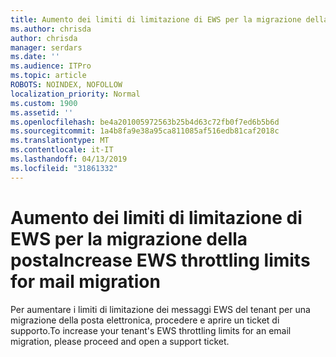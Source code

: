 ```yaml
---
title: Aumento dei limiti di limitazione di EWS per la migrazione della posta
ms.author: chrisda
author: chrisda
manager: serdars
ms.date: ''
ms.audience: ITPro
ms.topic: article
ROBOTS: NOINDEX, NOFOLLOW
localization_priority: Normal
ms.custom: 1900
ms.assetid: ''
ms.openlocfilehash: be4a201005972563b25b4d63c72fb0f7ed6b5b6d
ms.sourcegitcommit: 1a4b8fa9e38a95ca811085af516edb81caf2018c
ms.translationtype: MT
ms.contentlocale: it-IT
ms.lasthandoff: 04/13/2019
ms.locfileid: "31861332"
---
```

# <a name="increase-ews-throttling-limits-for-mail-migration"></a><span data-ttu-id="3fab0-102">Aumento dei limiti di limitazione di EWS per la migrazione della posta</span><span class="sxs-lookup"><span data-stu-id="3fab0-102">Increase EWS throttling limits for mail migration</span></span>

<span data-ttu-id="3fab0-103">Per aumentare i limiti di limitazione dei messaggi EWS del tenant per una migrazione della posta elettronica, procedere e aprire un ticket di supporto.</span><span class="sxs-lookup"><span data-stu-id="3fab0-103">To increase your tenant's EWS throttling limits for an email migration, please proceed and open a support ticket.</span></span>
